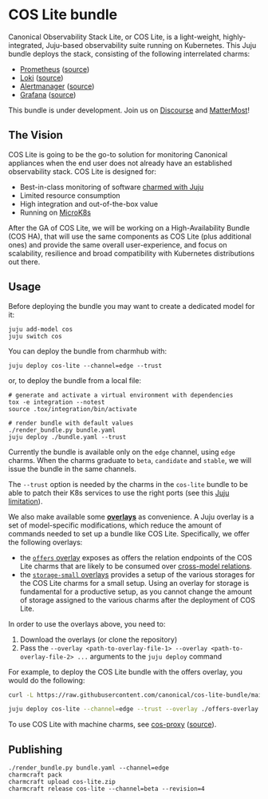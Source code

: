 # COS Lite bundle

Canonical Observability Stack Lite, or COS Lite, is a light-weight, highly-integrated, Juju-based observability suite running on Kubernetes. 
This Juju bundle deploys the stack, consisting of the following interrelated charms:

- [Prometheus](https://charmhub.io/prometheus-k8s) ([source](https://github.com/canonical/prometheus-operator))
- [Loki](https://charmhub.io/loki-k8s) ([source](https://github.com/canonical/loki-operator))
- [Alertmanager](https://charmhub.io/alertmanager-k8s) ([source](https://github.com/canonical/alertmanager-operator))
- [Grafana](https://charmhub.io/grafana-k8s) ([source](https://github.com/canonical/grafana-operator))

This bundle is under development.
Join us on [Discourse](https://discourse.charmhub.io/t/canonical-observability-stack/5132) and [MatterMost](https://chat.charmhub.io/charmhub/channels/observability)!

## The Vision

COS Lite is going to be the go-to solution for monitoring Canonical appliances when the end user does not already have an established observability stack.
COS Lite is designed for:

* Best-in-class monitoring of software [charmed with Juju](https://juju.is)
* Limited resource consumption
* High integration and out-of-the-box value
* Running on [MicroK8s](https://microk8s.io/)

After the GA of COS Lite, we will be working on a High-Availability Bundle (COS HA), that will use the same components as COS Lite (plus additional ones) and provide the same overall user-experience, and focus on scalability, resilience and broad compatibility with Kubernetes distributions out there.

## Usage

Before deploying the bundle you may want to create a dedicated model for it:

```shell
juju add-model cos
juju switch cos
```

You can deploy the bundle from charmhub with:

```shell
juju deploy cos-lite --channel=edge --trust
```

or, to deploy the bundle from a local file:

```shell
# generate and activate a virtual environment with dependencies
tox -e integration --notest
source .tox/integration/bin/activate

# render bundle with default values
./render_bundle.py bundle.yaml
juju deploy ./bundle.yaml --trust
```

Currently the bundle is available only on the `edge` channel, using `edge` charms.
When the charms graduate to `beta`, `candidate` and `stable`, we will issue the bundle in the same channels.

The `--trust` option is needed by the charms in the `cos-lite` bundle to be able to patch their K8s services to use the right ports (see this [Juju limitation](https://bugs.launchpad.net/juju/+bug/1936260)).

We also make available some [**overlays**](https://juju.is/docs/sdk/bundle-reference) as convenience.
A Juju overlay is a set of model-specific modifications, which reduce the amount of commands needed to set up a bundle like COS Lite.
Specifically, we offer the following overlays:

* the [`offers` overlay](https://raw.githubusercontent.com/canonical/cos-lite-bundle/main/overlays/offers-overlay.yaml) exposes as offers the relation endpoints of the COS Lite charms that are likely to be consumed over [cross-model relations](https://juju.is/docs/olm/cross-model-relations).
* the [`storage-small` overlays](https://raw.githubusercontent.com/canonical/cos-lite-bundle/main/overlays/storage-small-overlay.yaml) provides a setup of the various storages for the COS Lite charms for a small setup.
  Using an overlay for storage is fundamental for a productive setup, as you cannot change the amount of storage assigned to the various charms after the deployment of COS Lite.

In order to use the overlays above, you need to:

1. Download the overlays (or clone the repository)
2. Pass the `--overlay <path-to-overlay-file-1> --overlay <path-to-overlay-file-2> ...` arguments to the `juju deploy` command

For example, to deploy the COS Lite bundle with the offers overlay, you would do the following:

```sh
curl -L https://raw.githubusercontent.com/canonical/cos-lite-bundle/main/overlays/offers-overlay.yaml -O

juju deploy cos-lite --channel=edge --trust --overlay ./offers-overlay.yaml
```

To use COS Lite with machine charms, see [cos-proxy](https://charmhub.io/cos-proxy) ([source](https://github.com/canonical/cos-proxy-operator)).

## Publishing
```shell
./render_bundle.py bundle.yaml --channel=edge
charmcraft pack
charmcraft upload cos-lite.zip
charmcraft release cos-lite --channel=beta --revision=4
```
